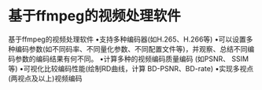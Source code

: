 # 基于ffmpeg的视频处理软件
基于ffmpeg的视频处理软件 •支持多种编码器(如H.265、H.266等) •可以设置多种编码参数(如不同码率、不同量化参数、不同配置文件等)，并观察、总结不同编码参数的编码结果有何不同。 •计算多种的视频编码质量编码 (如PSNR、 SSIM等) •可视化比较编码性能(绘制RD曲线，计算 BD-PSNR、BD-rate) •实现多视点(两视点及以上)视频编码
